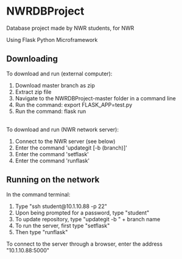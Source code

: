 # NWRDBProject
Database project made by NWR students, for NWR

Using Flask Python Microframework

<h2>Downloading</h2>
To download and run (external computer):
<ol>
  <li>Download master branch as zip</li>
  <li>Extract zip file</li>
  <li>Navigate to the NWRDBProject-master folder in a command line</li>
  <li>Run the command: export FLASK_APP=test.py</li>
  <li>Run the command: flask run</li>
</ol>
<br>
To download and run (NWR network server):
<ol>
  <li>Connect to the NWR server (see below)</li>
  <li>Enter the command 'updategit [-b (branch)]'</li>
  <li>Enter the command 'setflask'</li>
  <li>Enter the command 'runflask'</li>
</ol>
<h2>Running on the network</h2>
In the command terminal:
<ol>
  <li>Type "ssh student@10.1.10.88 -p 22"</li>
  <li>Upon being prompted for a password, type "student"</li>
  <li>To update repository, type "updategit -b " + branch name</li>
  <li>To run the server, first type "setflask"</li>
  <li>Then type "runflask"</li>
</ol>
To connect to the server through a browser, enter the address "10.1.10.88:5000"
